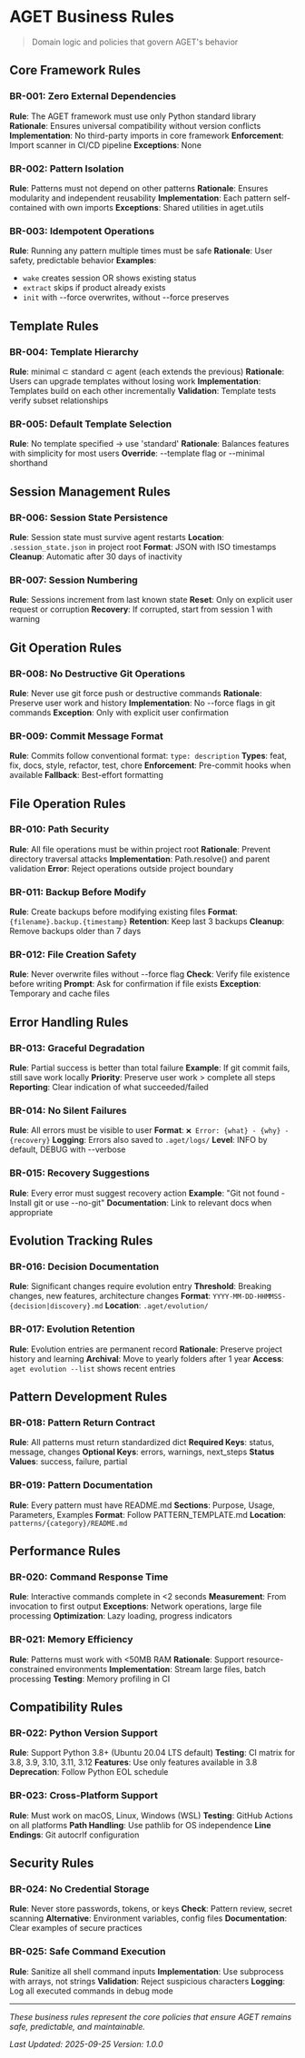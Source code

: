# AGET Business Rules

> Domain logic and policies that govern AGET's behavior

## Core Framework Rules

### BR-001: Zero External Dependencies
**Rule**: The AGET framework must use only Python standard library
**Rationale**: Ensures universal compatibility without version conflicts
**Implementation**: No third-party imports in core framework
**Enforcement**: Import scanner in CI/CD pipeline
**Exceptions**: None

### BR-002: Pattern Isolation
**Rule**: Patterns must not depend on other patterns
**Rationale**: Ensures modularity and independent reusability
**Implementation**: Each pattern self-contained with own imports
**Exceptions**: Shared utilities in aget.utils

### BR-003: Idempotent Operations
**Rule**: Running any pattern multiple times must be safe
**Rationale**: User safety, predictable behavior
**Examples**:
- `wake` creates session OR shows existing status
- `extract` skips if product already exists
- `init` with --force overwrites, without --force preserves

## Template Rules

### BR-004: Template Hierarchy
**Rule**: minimal ⊂ standard ⊂ agent (each extends the previous)
**Rationale**: Users can upgrade templates without losing work
**Implementation**: Templates build on each other incrementally
**Validation**: Template tests verify subset relationships

### BR-005: Default Template Selection
**Rule**: No template specified → use 'standard'
**Rationale**: Balances features with simplicity for most users
**Override**: --template flag or --minimal shorthand

## Session Management Rules

### BR-006: Session State Persistence
**Rule**: Session state must survive agent restarts
**Location**: `.session_state.json` in project root
**Format**: JSON with ISO timestamps
**Cleanup**: Automatic after 30 days of inactivity

### BR-007: Session Numbering
**Rule**: Sessions increment from last known state
**Reset**: Only on explicit user request or corruption
**Recovery**: If corrupted, start from session 1 with warning

## Git Operation Rules

### BR-008: No Destructive Git Operations
**Rule**: Never use git force push or destructive commands
**Rationale**: Preserve user work and history
**Implementation**: No --force flags in git commands
**Exception**: Only with explicit user confirmation

### BR-009: Commit Message Format
**Rule**: Commits follow conventional format: `type: description`
**Types**: feat, fix, docs, style, refactor, test, chore
**Enforcement**: Pre-commit hooks when available
**Fallback**: Best-effort formatting

## File Operation Rules

### BR-010: Path Security
**Rule**: All file operations must be within project root
**Rationale**: Prevent directory traversal attacks
**Implementation**: Path.resolve() and parent validation
**Error**: Reject operations outside project boundary

### BR-011: Backup Before Modify
**Rule**: Create backups before modifying existing files
**Format**: `{filename}.backup.{timestamp}`
**Retention**: Keep last 3 backups
**Cleanup**: Remove backups older than 7 days

### BR-012: File Creation Safety
**Rule**: Never overwrite files without --force flag
**Check**: Verify file existence before writing
**Prompt**: Ask for confirmation if file exists
**Exception**: Temporary and cache files

## Error Handling Rules

### BR-013: Graceful Degradation
**Rule**: Partial success is better than total failure
**Example**: If git commit fails, still save work locally
**Priority**: Preserve user work > complete all steps
**Reporting**: Clear indication of what succeeded/failed

### BR-014: No Silent Failures
**Rule**: All errors must be visible to user
**Format**: `❌ Error: {what} - {why} - {recovery}`
**Logging**: Errors also saved to `.aget/logs/`
**Level**: INFO by default, DEBUG with --verbose

### BR-015: Recovery Suggestions
**Rule**: Every error must suggest recovery action
**Example**: "Git not found - Install git or use --no-git"
**Documentation**: Link to relevant docs when appropriate

## Evolution Tracking Rules

### BR-016: Decision Documentation
**Rule**: Significant changes require evolution entry
**Threshold**: Breaking changes, new features, architecture changes
**Format**: `YYYY-MM-DD-HHMMSS-{decision|discovery}.md`
**Location**: `.aget/evolution/`

### BR-017: Evolution Retention
**Rule**: Evolution entries are permanent record
**Rationale**: Preserve project history and learning
**Archival**: Move to yearly folders after 1 year
**Access**: `aget evolution --list` shows recent entries

## Pattern Development Rules

### BR-018: Pattern Return Contract
**Rule**: All patterns must return standardized dict
**Required Keys**: status, message, changes
**Optional Keys**: errors, warnings, next_steps
**Status Values**: success, failure, partial

### BR-019: Pattern Documentation
**Rule**: Every pattern must have README.md
**Sections**: Purpose, Usage, Parameters, Examples
**Format**: Follow PATTERN_TEMPLATE.md
**Location**: `patterns/{category}/README.md`

## Performance Rules

### BR-020: Command Response Time
**Rule**: Interactive commands complete in <2 seconds
**Measurement**: From invocation to first output
**Exceptions**: Network operations, large file processing
**Optimization**: Lazy loading, progress indicators

### BR-021: Memory Efficiency
**Rule**: Patterns must work with <50MB RAM
**Rationale**: Support resource-constrained environments
**Implementation**: Stream large files, batch processing
**Testing**: Memory profiling in CI

## Compatibility Rules

### BR-022: Python Version Support
**Rule**: Support Python 3.8+ (Ubuntu 20.04 LTS default)
**Testing**: CI matrix for 3.8, 3.9, 3.10, 3.11, 3.12
**Features**: Use only features available in 3.8
**Deprecation**: Follow Python EOL schedule

### BR-023: Cross-Platform Support
**Rule**: Must work on macOS, Linux, Windows (WSL)
**Testing**: GitHub Actions on all platforms
**Path Handling**: Use pathlib for OS independence
**Line Endings**: Git autocrlf configuration

## Security Rules

### BR-024: No Credential Storage
**Rule**: Never store passwords, tokens, or keys
**Check**: Pattern review, secret scanning
**Alternative**: Environment variables, config files
**Documentation**: Clear examples of secure practices

### BR-025: Safe Command Execution
**Rule**: Sanitize all shell command inputs
**Implementation**: Use subprocess with arrays, not strings
**Validation**: Reject suspicious characters
**Logging**: Log all executed commands in debug mode

---

*These business rules represent the core policies that ensure AGET remains safe, predictable, and maintainable.*

*Last Updated: 2025-09-25*
*Version: 1.0.0*